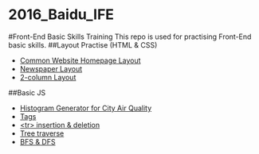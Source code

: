 # 2016_Baidu_IFE
#Front-End Basic Skills Training
  This repo is used for practising Front-End basic skills.
##Layout Practise (HTML & CSS)
 - [Common Website Homepage Layout](https://robbyvan.github.io/Common-Website-Layout/task7.html)
 - [Newspaper Layout](https://robbyvan.github.io/Newspaper-Layout/task6.html)
 - [2-column Layout](https://robbyvan.github.io/2-Column-Layout/task1_2.html)

##Basic JS
 - [Histogram Generator for City Air Quality](https://robbyvan.github.io/2016_Baidu_IFE/stage2/task5/)
 - [Tags](https://robbyvan.github.io/2016_Baidu_IFE/stage2/task9/)
 - [\<tr\> insertion & deletion](https://robbyvan.github.io/2016_Baidu_IFE/stage2/task4/)
 - [Tree traverse](https://robbyvan.github.io/2016_Baidu_IFE/stage2/task10/)
 - [BFS & DFS](https://robbyvan.github.io/2016_Baidu_IFE/stage2/task11/index.html)
